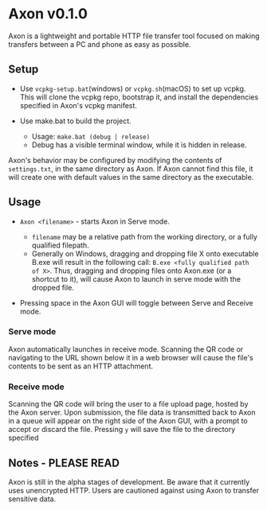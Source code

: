# Axon v0.1.0
Axon is a lightweight and portable HTTP file transfer tool focused on making transfers between a PC and phone as easy as possible.

## Setup
- Use ````vcpkg-setup.bat````(windows) or ````vcpkg.sh````(macOS) to set up vcpkg. This will clone the vcpkg repo, bootstrap it, and install the dependencies specified in Axon's vcpkg manifest.

- Use make.bat to build the project.
  - Usage: ````make.bat (debug | release)```` 
  - Debug has a visible terminal window, while it is hidden in release. 

Axon's behavior may be configured by modifying the contents of ````settings.txt````, in the same directory as Axon. If Axon cannot find this file, it will create one with default values in the same directory as the executable.

## Usage
- ````Axon <filename>```` - starts Axon in Serve mode.
  - ````filename```` may be a relative path from the working directory, or a fully qualified filepath. 
  - Generally on Windows, dragging and dropping file X onto executable B.exe will result in the following call: ````B.exe <fully qualified path of X>````. Thus, dragging and dropping files onto Axon.exe (or a shortcut to it), will cause Axon to launch in serve mode with the dropped file.

- Pressing space in the Axon GUI will toggle between Serve and Receive mode.

### Serve mode
Axon automatically launches in receive mode. Scanning the QR code or navigating to the URL shown below it in a web browser will cause the file's contents to be sent as an HTTP attachment.

### Receive mode
Scanning the QR code will bring the user to a file upload page, hosted by the Axon server. Upon submission, the file data is transmitted back to Axon in a queue  will appear on the right side of the Axon GUI, with a prompt to accept or discard the file. Pressing ````y```` will save the file to the directory specified 

## Notes - PLEASE READ
Axon is still in the alpha stages of development. Be aware that it currently uses unencrypted HTTP. Users are cautioned against using Axon to transfer sensitive data.